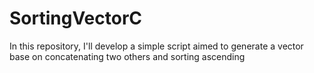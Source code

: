 # SortingVectorC
In this repository, I'll develop a simple script aimed to generate a vector base on concatenating two others and sorting ascending
